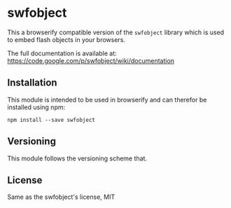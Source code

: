 # swfobject

This a browserify compatible version of the `swfobject` library which is used to
embed flash objects in your browsers.

The full documentation is available at: 
https://code.google.com/p/swfobject/wiki/documentation

## Installation

This module is intended to be used in browserify and can therefor be installed
using npm:

```
npm install --save swfobject
```

## Versioning

This module follows the versioning scheme that.

## License

Same as the swfobject's license, MIT
